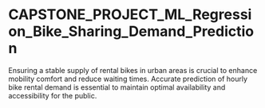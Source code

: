 # CAPSTONE_PROJECT_ML_Regression_Bike_Sharing_Demand_Prediction
 Ensuring a stable supply of rental bikes in urban areas is crucial to enhance mobility comfort and reduce waiting times. Accurate prediction of hourly bike rental demand is essential to maintain optimal availability and accessibility for the public.

